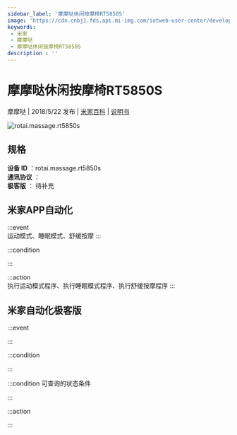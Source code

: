 ```yaml
---
sidebar_label: '摩摩哒休闲按摩椅RT5850S'
image: 'https://cdn.cnbj1.fds.api.mi-img.com/iotweb-user-center/developer_1679047575604sRUO8mez.png?GalaxyAccessKeyId=AKVGLQWBOVIRQ3XLEW&Expires=9223372036854775807&Signature=5I9mu/Qsbmgvq+UvKkEdUHwGa8U='
keywords: 
 - 米家
 - 摩摩哒
 - 摩摩哒休闲按摩椅RT5850S
description : ''
---
```

# 摩摩哒休闲按摩椅RT5850S

摩摩哒 | 2018/5/22 发布 | [米家百科](https://home.mi.com/webapp/content/baike/product/index.html?model=rotai.massage.rt5850s) | [说明书](https://home.mi.com/views/introduction.html?model=rotai.massage.rt5850s&region=cn)

![rotai.massage.rt5850s](https://cdn.cnbj1.fds.api.mi-img.com/iotweb-user-center/developer_1679047575604sRUO8mez.png?GalaxyAccessKeyId=AKVGLQWBOVIRQ3XLEW&Expires=9223372036854775807&Signature=5I9mu/Qsbmgvq+UvKkEdUHwGa8U=)

## 规格  
> 
**设备 ID** ：rotai.massage.rt5850s  
**通讯协议** ：  
**极客版**  ： 待补充 


## 米家APP自动化  

:::event  
运动模式、睡眠模式、舒缓按摩
:::

:::condition  

:::

:::action   
执行运动模式程序、执行睡眠模式程序、执行舒缓按摩程序
:::

## 米家自动化极客版  

:::event  

:::

:::condition  

:::

:::condition 可查询的状态条件  

:::

:::action  

:::

        
